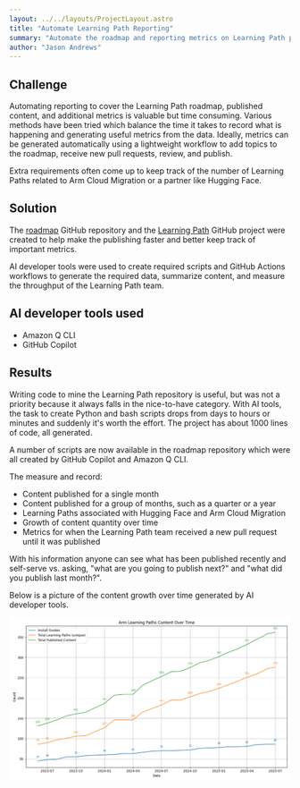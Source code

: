 ```yaml
---
layout: ../../layouts/ProjectLayout.astro
title: "Automate Learning Path Reporting"
summary: "Automate the roadmap and reporting metrics on Learning Path publishing using GenAI to create scripts and reporting data."
author: "Jason Andrews"
---
```


## Challenge

Automating reporting to cover the Learning Path roadmap, published content, and additional metrics is valuable but time consuming. Various methods have been tried which balance the time it takes to record what is happening and generating useful metrics from the data. Ideally, metrics can be generated automatically using a lightweight workflow to add topics to the roadmap, receive new pull requests, review, and publish. 

Extra requirements often come up to keep track of the number of Learning Paths related to Arm Cloud Migration or a partner like Hugging Face. 

## Solution

The [roadmap](https://github.com/ArmDeveloperEcosystem/roadmap) GitHub repository and the [Learning Path](https://github.com/orgs/ArmDeveloperEcosystem/projects/4) GitHub project were created to help make the publishing faster and better keep track of important metrics. 

AI developer tools were used to create required scripts and GitHub Actions workflows to generate the required data, summarize content, and measure the throughput of the Learning Path team. 

## AI developer tools used

- Amazon Q CLI
- GitHub Copilot

## Results

Writing code to mine the Learning Path repository is useful, but was not a priority because it always falls in the nice-to-have category. With AI tools, the task to create Python and bash scripts drops from days to hours or minutes and suddenly it's worth the effort. The project has about 1000 lines of code, all generated.

A number of scripts are now available in the roadmap repository which were all created by GitHub Copilot and Amazon Q CLI. 

The measure and record:
- Content published for a single month
- Content published for a group of months, such as a quarter or a year
- Learning Paths associated with Hugging Face and Arm Cloud Migration
- Growth of content quantity over time
- Metrics for when the Learning Path team received a new pull request until it was published

With his information anyone can see what has been published recently and self-serve vs. asking, "what are you going to publish next?" and "what did you publish last month?". 

Below is a picture of the content growth over time generated by AI developer tools.

![content](_images/content-over-time.png)
